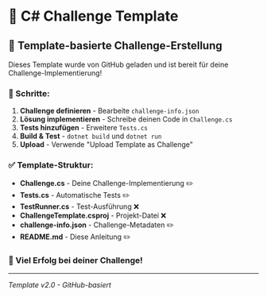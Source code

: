 # 🔷 C# Challenge Template

## 🎯 Template-basierte Challenge-Erstellung

Dieses Template wurde von GitHub geladen und ist bereit für deine Challenge-Implementierung!

### 📝 Schritte:

1. **Challenge definieren** - Bearbeite `challenge-info.json`
2. **Lösung implementieren** - Schreibe deinen Code in `Challenge.cs`
3. **Tests hinzufügen** - Erweitere `Tests.cs`
4. **Build & Test** - `dotnet build` und `dotnet run`
5. **Upload** - Verwende "Upload Template as Challenge"

### ✅ Template-Struktur:

- **Challenge.cs** - Deine Challenge-Implementierung ✏️
- **Tests.cs** - Automatische Tests ✏️
- **TestRunner.cs** - Test-Ausführung ❌
- **ChallengeTemplate.csproj** - Projekt-Datei ❌
- **challenge-info.json** - Challenge-Metadaten ✏️
- **README.md** - Diese Anleitung ✏️

### 🚀 Viel Erfolg bei deiner Challenge!

---
*Template v2.0 - GitHub-basiert*
